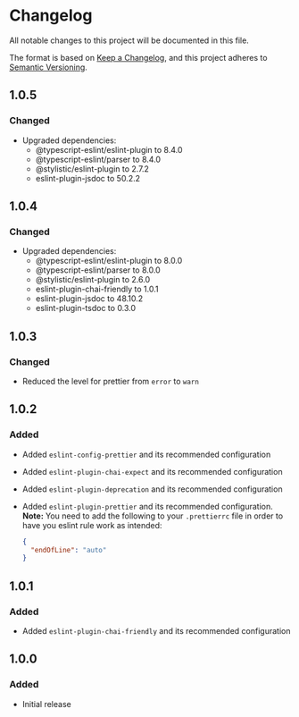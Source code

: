 # Changelog

All notable changes to this project will be documented in this file.

The format is based on [Keep a Changelog](https://keepachangelog.com/en/1.1.0/),
and this project adheres to [Semantic Versioning](https://semver.org/spec/v2.0.0.html).


## 1.0.5

### Changed

- Upgraded dependencies: 
  - @typescript-eslint/eslint-plugin to 8.4.0
  - @typescript-eslint/parser to 8.4.0
  - @stylistic/eslint-plugin to 2.7.2
  - eslint-plugin-jsdoc to 50.2.2

## 1.0.4

### Changed

- Upgraded dependencies: 
  - @typescript-eslint/eslint-plugin to 8.0.0
  - @typescript-eslint/parser to 8.0.0
  - @stylistic/eslint-plugin to 2.6.0
  - eslint-plugin-chai-friendly to 1.0.1
  - eslint-plugin-jsdoc to 48.10.2
  - eslint-plugin-tsdoc to 0.3.0

## 1.0.3

### Changed

- Reduced the level for prettier from `error` to `warn` 

## 1.0.2

### Added

- Added `eslint-config-prettier` and its recommended configuration 
- Added `eslint-plugin-chai-expect` and its recommended configuration 
- Added `eslint-plugin-deprecation` and its recommended configuration 
- Added `eslint-plugin-prettier` and its recommended configuration. **Note:**
  You need to add the following to your `.prettierrc` file in order to have you eslint rule work as intended:

  ```json
  {
    "endOfLine": "auto"
  }
  ```  

## 1.0.1 

### Added

- Added `eslint-plugin-chai-friendly` and its recommended configuration 

## 1.0.0

### Added

- Initial release

